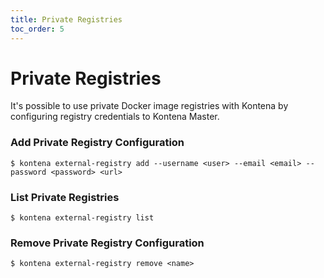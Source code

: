 ```yaml
---
title: Private Registries
toc_order: 5
---
```


# Private Registries

It's possible to use private Docker image registries with Kontena by configuring
registry credentials to Kontena Master.

### Add Private Registry Configuration

```
$ kontena external-registry add --username <user> --email <email> --password <password> <url>
```

### List Private Registries

```
$ kontena external-registry list
```

### Remove Private Registry Configuration

```
$ kontena external-registry remove <name>
```
